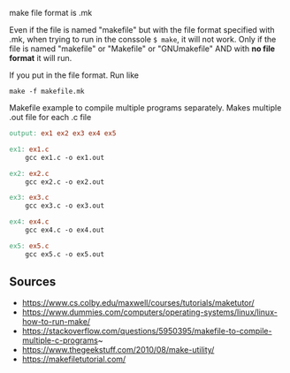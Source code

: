 make file format is .mk

Even if the file is named "makefile" but with the file format specified with .mk, when trying to run in the conssole `$ make`, it will not work. Only if the file is named "makefile" or "Makefile" or "GNUmakefile" AND with **no file format** it will run.

If you put in the file format. Run like
```
make -f makefile.mk
```

Makefile example to compile multiple programs separately. Makes multiple .out file for each .c file
```makefile
output: ex1 ex2 ex3 ex4 ex5

ex1: ex1.c
	gcc ex1.c -o ex1.out

ex2: ex2.c
	gcc ex2.c -o ex2.out

ex3: ex3.c
	gcc ex3.c -o ex3.out

ex4: ex4.c
	gcc ex4.c -o ex4.out

ex5: ex5.c
	gcc ex5.c -o ex5.out

```

## Sources
- https://www.cs.colby.edu/maxwell/courses/tutorials/maketutor/
- https://www.dummies.com/computers/operating-systems/linux/linux-how-to-run-make/
- https://stackoverflow.com/questions/5950395/makefile-to-compile-multiple-c-programs~
- https://www.thegeekstuff.com/2010/08/make-utility/
- https://makefiletutorial.com/